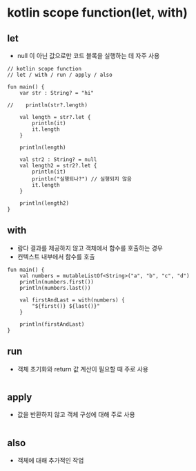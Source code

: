 # kotlin scope function(let, with)

## let

- null 이 아닌 값으로만 코드 블록을 실행하는 데 자주 사용

```
// kotlin scope function
// let / with / run / apply / also

fun main() {
    var str : String? = "hi"

//    println(str?.length)

    val length = str?.let {
        println(it)
        it.length
    }

    println(length)

    val str2 : String? = null
    val length2 = str2?.let {
        println(it)
        println("실행되나?") // 실행되지 않음
        it.length
    }

    println(length2)
}
```

## with

- 람다 결과를 제공하지 않고 객체에서 함수를 호출하는 경우
- 컨텍스트 내부에서 함수를 호출

```
fun main() {
    val numbers = mutableListOf<String>("a", "b", "c", "d")
    println(numbers.first())
    println(numbers.last())

    val firstAndLast = with(numbers) {
        "${first()} ${last()}"
    }

    println(firstAndLast)
}
```

## run

- 객체 초기화와 return 값 계산이 필요할 때 주로 사용

```

```

## apply

- 값을 반환하지 않고 객체 구성에 대해 주로 사용

```

```

## also

- 객체에 대해 추가적인 작업

```

```


